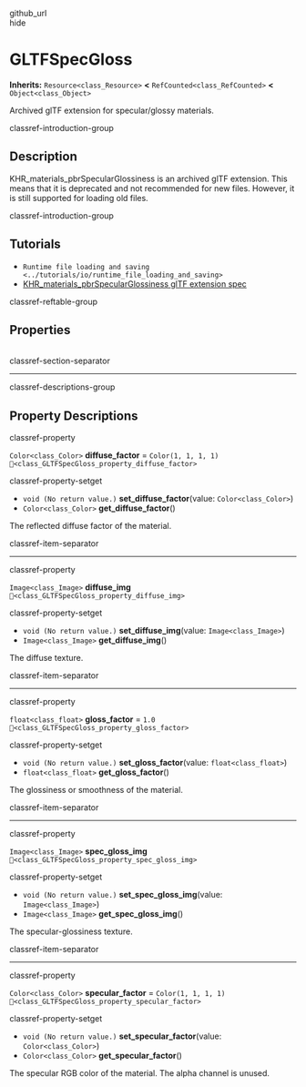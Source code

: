 github\_url  
hide

# GLTFSpecGloss

**Inherits:** `Resource<class_Resource>` **&lt;**
`RefCounted<class_RefCounted>` **&lt;** `Object<class_Object>`

Archived glTF extension for specular/glossy materials.

classref-introduction-group

## Description

KHR\_materials\_pbrSpecularGlossiness is an archived glTF extension.
This means that it is deprecated and not recommended for new files.
However, it is still supported for loading old files.

classref-introduction-group

## Tutorials

-   `Runtime file loading and saving <../tutorials/io/runtime_file_loading_and_saving>`
-   [KHR\_materials\_pbrSpecularGlossiness glTF extension
    spec](https://github.com/KhronosGroup/glTF/blob/main/extensions/2.0/Archived/KHR_materials_pbrSpecularGlossiness)

classref-reftable-group

## Properties

<table>
<tbody>
<tr>
</tr>
<tr>
</tr>
<tr>
</tr>
<tr>
</tr>
<tr>
</tr>
</tbody>
</table>

classref-section-separator

------------------------------------------------------------------------

classref-descriptions-group

## Property Descriptions

classref-property

`Color<class_Color>` **diffuse\_factor** = `Color(1, 1, 1, 1)`
`🔗<class_GLTFSpecGloss_property_diffuse_factor>`

classref-property-setget

-   `void (No return value.)` **set\_diffuse\_factor**(value:
    `Color<class_Color>`)
-   `Color<class_Color>` **get\_diffuse\_factor**()

The reflected diffuse factor of the material.

classref-item-separator

------------------------------------------------------------------------

classref-property

`Image<class_Image>` **diffuse\_img**
`🔗<class_GLTFSpecGloss_property_diffuse_img>`

classref-property-setget

-   `void (No return value.)` **set\_diffuse\_img**(value:
    `Image<class_Image>`)
-   `Image<class_Image>` **get\_diffuse\_img**()

The diffuse texture.

classref-item-separator

------------------------------------------------------------------------

classref-property

`float<class_float>` **gloss\_factor** = `1.0`
`🔗<class_GLTFSpecGloss_property_gloss_factor>`

classref-property-setget

-   `void (No return value.)` **set\_gloss\_factor**(value:
    `float<class_float>`)
-   `float<class_float>` **get\_gloss\_factor**()

The glossiness or smoothness of the material.

classref-item-separator

------------------------------------------------------------------------

classref-property

`Image<class_Image>` **spec\_gloss\_img**
`🔗<class_GLTFSpecGloss_property_spec_gloss_img>`

classref-property-setget

-   `void (No return value.)` **set\_spec\_gloss\_img**(value:
    `Image<class_Image>`)
-   `Image<class_Image>` **get\_spec\_gloss\_img**()

The specular-glossiness texture.

classref-item-separator

------------------------------------------------------------------------

classref-property

`Color<class_Color>` **specular\_factor** = `Color(1, 1, 1, 1)`
`🔗<class_GLTFSpecGloss_property_specular_factor>`

classref-property-setget

-   `void (No return value.)` **set\_specular\_factor**(value:
    `Color<class_Color>`)
-   `Color<class_Color>` **get\_specular\_factor**()

The specular RGB color of the material. The alpha channel is unused.
